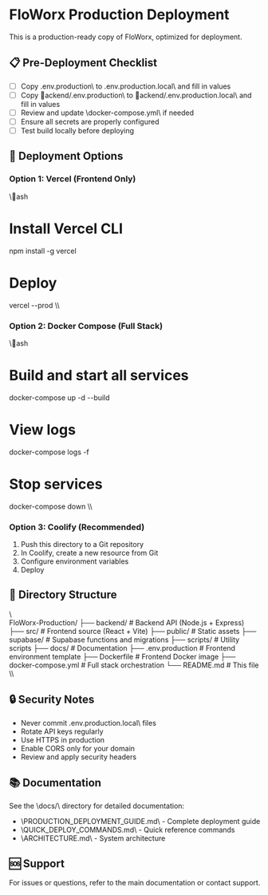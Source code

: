 # FloWorx Production Deployment

This is a production-ready copy of FloWorx, optimized for deployment.

## 📋 Pre-Deployment Checklist

- [ ] Copy \.env.production\ to \.env.production.local\ and fill in values
- [ ] Copy \ackend/.env.production\ to \ackend/.env.production.local\ and fill in values
- [ ] Review and update \docker-compose.yml\ if needed
- [ ] Ensure all secrets are properly configured
- [ ] Test build locally before deploying

## 🚀 Deployment Options

### Option 1: Vercel (Frontend Only)

\\\ash
# Install Vercel CLI
npm install -g vercel

# Deploy
vercel --prod
\\\

### Option 2: Docker Compose (Full Stack)

\\\ash
# Build and start all services
docker-compose up -d --build

# View logs
docker-compose logs -f

# Stop services
docker-compose down
\\\

### Option 3: Coolify (Recommended)

1. Push this directory to a Git repository
2. In Coolify, create a new resource from Git
3. Configure environment variables
4. Deploy

## 📁 Directory Structure

\\\
FloWorx-Production/
├── backend/              # Backend API (Node.js + Express)
├── src/                  # Frontend source (React + Vite)
├── public/               # Static assets
├── supabase/             # Supabase functions and migrations
├── scripts/              # Utility scripts
├── docs/                 # Documentation
├── .env.production       # Frontend environment template
├── Dockerfile            # Frontend Docker image
├── docker-compose.yml    # Full stack orchestration
└── README.md             # This file
\\\

## 🔒 Security Notes

- Never commit \.env.production.local\ files
- Rotate API keys regularly
- Use HTTPS in production
- Enable CORS only for your domain
- Review and apply security headers

## 📚 Documentation

See the \docs/\ directory for detailed documentation:
- \PRODUCTION_DEPLOYMENT_GUIDE.md\ - Complete deployment guide
- \QUICK_DEPLOY_COMMANDS.md\ - Quick reference commands
- \ARCHITECTURE.md\ - System architecture

## 🆘 Support

For issues or questions, refer to the main documentation or contact support.
